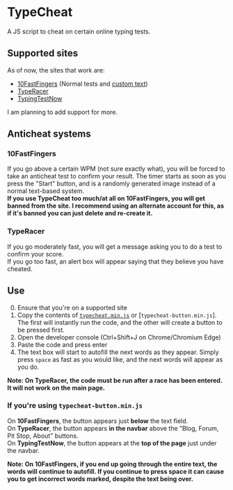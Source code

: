 # TypeCheat
A JS script to cheat on certain online typing tests.

## Supported sites
As of now, the sites that work are:
- [10FastFingers](https://10fastfingers.com/) (Normal tests and [custom text](https://10fastfingers.com/text-practice/new))
- [TypeRacer](https://play.typeracer.com/)
- [TypingTestNow](https://typingtestnow.com/)

I am planning to add support for more.

## Anticheat systems
### 10FastFingers
If you go above a certain WPM (not sure exactly what), you will be forced to take an anticheat test to confirm your result. The timer starts as soon as you press the "Start" button, and is a randomly generated image instead of a normal text-based system.  
**If you use TypeCheat too much/at all on 10FastFingers, you will get banned from the site. I recommend using an alternate account for this, as if it's banned you can just delete and re-create it.**

### TypeRacer
If you go moderately fast, you will get a message asking you to do a test to confirm your score.  
If you go too fast, an alert box will appear saying that they believe you have cheated.

## Use
0. Ensure that you're on a supported site
1. Copy the contents of [`typecheat.min.js`](https://raw.githubusercontent.com/MysteryBlokHed/TypeCheat/master/typecheat.min.js) or [`typecheat-button.min.js`]. The first will instantly run the code, and the other will create a button to be pressed first.
2. Open the developer console (Ctrl+Shift+J on Chrome/Chromium Edge)
3. Paste the code and press enter
4. The text box will start to autofill the next words as they appear. Simply press `space` as fast as you would like, and the next words will appear as you do.

**Note: On TypeRacer, the code must be run after a race has been entered. It will not work on the main page.**

### If you're using `typecheat-button.min.js`
On **10FastFingers**, the button appears just **below** the text field.  
On **TypeRacer**, the button appears **in the navbar** above the "Blog, Forum, Pit Stop, About" buttons.  
On **TypingTestNow**, the button appears at the **top of the page** just under the navbar.

**Note: On 10FastFingers, if you end up going through the entire text, the words will continue to autofill. If you continue to press space it can cause you to get incorrect words marked, despite the text being over.**